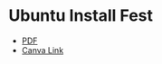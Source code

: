 # Ubuntu Install Fest
- [PDF](./KOSS-Linux-Talk.pdf)
- [Canva Link](https://www.canva.com/design/DAFwGlGXsjU/odzu9YWJYtXN3xxfV7zcPw/edit?utm_content=DAFwGlGXsjU&utm_campaign=designshare&utm_medium=link2&utm_source=sharebutton)